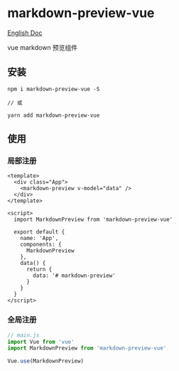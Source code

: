 # markdown-preview-vue

[English Doc](./README.en-US.md)

vue markdown 预览组件

## 安装

```shell
npm i markdown-preview-vue -S

// 或

yarn add markdown-preview-vue
```

## 使用
### 局部注册
```vue
<template>
  <div class="App">
    <markdown-preview v-model="data" />
  </div>
</template>

<script>
  import MarkdownPreview from 'markdown-preview-vue'

  export default {
    name: 'App',
    components: {
      MarkdownPreview
    },
    data() {
      return {
        data: '# markdown-preview'
      }
    }
  }
</script>
```

### 全局注册
```javascript
// main.js
import Vue from 'vue'
import MarkdownPreview from 'markdown-preview-vue'

Vue.use(MarkdownPreview)
```
